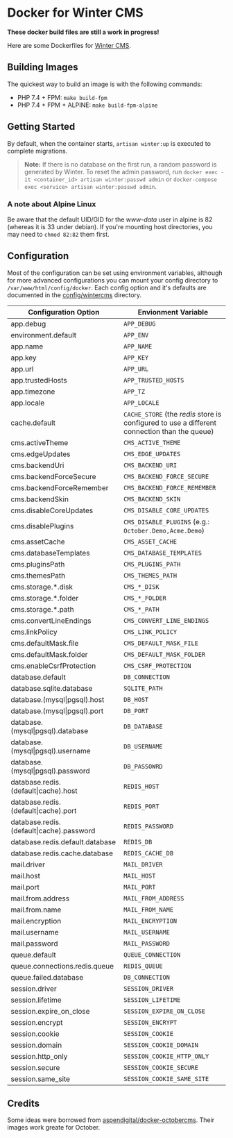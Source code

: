 # Docker for Winter CMS

**These docker build files are still a work in progress!**

Here are some Dockerfiles for [Winter CMS](https://github.com/winter/wintercms).

## Building Images

The quickest way to build an image is with the following commands:

* PHP 7.4 + FPM: `make build-fpm`
* PHP 7.4 + FPM + ALPINE: `make build-fpm-alpine`

## Getting Started

By default, when the container starts, `artisan winter:up` is executed to complete migrations.

> **Note:** If there is no database on the first run, a random password is generated by Winter. To reset the admin password, run `docker exec -it <container_id> artisan winter:passwd admin` or `docker-compose exec <service> artisan winter:passwd admin`.

### A note about Alpine Linux

Be aware that the default UID/GID for the *www-data* user in alpine is 82 (whereas it is 33 under debian). If you're mounting host directories, you may need to `chmod 82:82` them first.

## Configuration

Most of the configuration can be set using environment variables, although for more advanced configurations you can mount your config directory to `/var/www/html/config/docker`. Each config option and it's defaults are documented in the [config/wintercms](config/wintercms) directory.

| Configuration Option                    | Envionment Variable
| --------------------------------------- | -------------------
| app.debug                               | `APP_DEBUG`
| environment.default                     | `APP_ENV`
| app.name                                | `APP_NAME`
| app.key                                 | `APP_KEY`
| app.url                                 | `APP_URL`
| app.trustedHosts                        | `APP_TRUSTED_HOSTS`
| app.timezone                            | `APP_TZ`
| app.locale                              | `APP_LOCALE`
| cache.default                           | `CACHE_STORE` (the *redis* store is configured to use a different connection than the queue)
| cms.activeTheme                         | `CMS_ACTIVE_THEME`
| cms.edgeUpdates                         | `CMS_EDGE_UPDATES`
| cms.backendUri                          | `CMS_BACKEND_URI`
| cms.backendForceSecure                  | `CMS_BACKEND_FORCE_SECURE`
| cms.backendForceRemember                | `CMS_BACKEND_FORCE_REMEMBER`
| cms.backendSkin                         | `CMS_BACKEND_SKIN`
| cms.disableCoreUpdates                  | `CMS_DISABLE_CORE_UPDATES`
| cms.disablePlugins                      | `CMS_DISABLE_PLUGINS` (e.g.: `October.Demo,Acme.Demo`)
| cms.assetCache                          | `CMS_ASSET_CACHE`
| cms.databaseTemplates                   | `CMS_DATABASE_TEMPLATES`
| cms.pluginsPath                         | `CMS_PLUGINS_PATH`
| cms.themesPath                          | `CMS_THEMES_PATH`
| cms.storage.*.disk                      | `CMS_*_DISK`
| cms.storage.*.folder                    | `CMS_*_FOLDER`
| cms.storage.*.path                      | `CMS_*_PATH`
| cms.convertLineEndings                  | `CMS_CONVERT_LINE_ENDINGS`
| cms.linkPolicy                          | `CMS_LINK_POLICY`
| cms.defaultMask.file                    | `CMS_DEFAULT_MASK_FILE`
| cms.defaultMask.folder                  | `CMS_DEFAULT_MASK_FOLDER`
| cms.enableCsrfProtection                | `CMS_CSRF_PROTECTION`
| database.default                        | `DB_CONNECTION`
| database.sqlite.database                | `SQLITE_PATH`
| database.(mysql\|pgsql).host             | `DB_HOST`
| database.(mysql\|pgsql).port             | `DB_PORT`
| database.(mysql\|pgsql).database         | `DB_DATABASE`
| database.(mysql\|pgsql).username         | `DB_USERNAME`
| database.(mysql\|pgsql).password         | `DB_PASSOWRD`
| database.redis.(default\|cache).host     | `REDIS_HOST`
| database.redis.(default\|cache).port     | `REDIS_PORT`
| database.redis.(default\|cache).password | `REDIS_PASSWORD`
| database.redis.default.database         | `REDIS_DB`
| database.redis.cache.database           | `REDIS_CACHE_DB`
| mail.driver                             | `MAIL_DRIVER`
| mail.host                               | `MAIL_HOST`
| mail.port                               | `MAIL_PORT`
| mail.from.address                       | `MAIL_FROM_ADDRESS`
| mail.from.name                          | `MAIL_FROM_NAME`
| mail.encryption                         | `MAIL_ENCRYPTION`
| mail.username                           | `MAIL_USERNAME`
| mail.password                           | `MAIL_PASSWORD`
| queue.default                           | `QUEUE_CONNECTION`
| queue.connections.redis.queue           | `REDIS_QUEUE`
| queue.failed.database                   | `DB_CONNECTION`
| session.driver                          | `SESSION_DRIVER`
| session.lifetime                        | `SESSION_LIFETIME`
| session.expire_on_close                 | `SESSION_EXPIRE_ON_CLOSE`
| session.encrypt                         | `SESSION_ENCRYPT`
| session.cookie                          | `SESSION_COOKIE`
| session.domain                          | `SESSION_COOKIE_DOMAIN`
| session.http_only                       | `SESSION_COOKIE_HTTP_ONLY`
| session.secure                          | `SESSION_COOKIE_SECURE`
| session.same_site                       | `SESSION_COOKIE_SAME_SITE`


## Credits

Some ideas were borrowed from [aspendigital/docker-octobercms](https://github.com/aspendigital/docker-octobercms). Their images work greate for October.